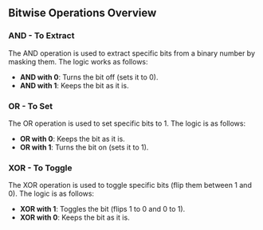 ## Bitwise Operations Overview

### AND - To Extract
The AND operation is used to extract specific bits from a binary number by masking them. The logic works as follows:

- **AND with 0**: Turns the bit off (sets it to 0).
- **AND with 1**: Keeps the bit as it is.

### OR - To Set
The OR operation is used to set specific bits to 1. The logic is as follows:

- **OR with 0**: Keeps the bit as it is.
- **OR with 1**: Turns the bit on (sets it to 1).

### XOR - To Toggle
The XOR operation is used to toggle specific bits (flip them between 1 and 0). The logic is as follows:

- **XOR with 1**: Toggles the bit (flips 1 to 0 and 0 to 1).
- **XOR with 0**: Keeps the bit as it is.


